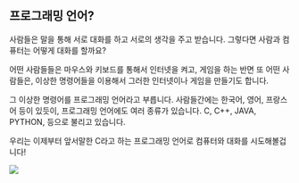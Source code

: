 ## 프로그래밍 언어?
사람들은 말을 통해 서로 대화를 하고 서로의 생각을 주고 받습니다. 그렇다면 사람과 컴퓨터는 어떻게 대화를 할까요? 

어떤 사람들들은 마우스와 키보드를 통해서 인터넷을 켜고, 게임을 하는 반면 또 어떤 사람들은, 이상한 명령어들을 이용해서 그러한 인터넷이나 게임을 만들기도 합니다. 

그 이상한 명령어를 ​프로그래밍 언어라고 부릅니다. 사람들간에는 한국어, 영어, 프랑스어 등이 있듯이, 프로그래밍 언어에도 여러 종류가 있습니다. C, C++, JAVA, PYTHON, 등으로 불리고 있습니다. 

우리는 이제부터 앞서말한 C라고 하는 프로그래밍 언어로 컴퓨터와 대화를 시도해볼겁니다!

![](/c/1.png)
